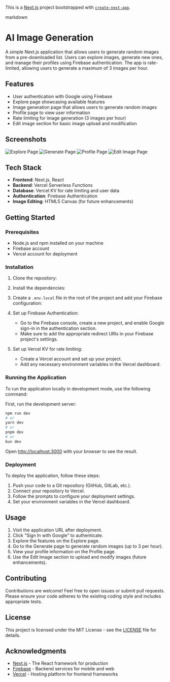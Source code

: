 This is a [Next.js](https://nextjs.org/) project bootstrapped with [`create-next-app`](https://github.com/vercel/next.js/tree/canary/packages/create-next-app).

markdown
# AI Image Generation

A simple Next.js application that allows users to generate random images from a pre-downloaded list. Users can explore images, generate new ones, and manage their profiles using Firebase authentication. The app is rate-limited, allowing users to generate a maximum of 3 images per hour.

## Features

- User authentication with Google using Firebase
- Explore page showcasing available features
- Image generation page that allows users to generate random images
- Profile page to view user information
- Rate limiting for image generation (3 images per hour)
- Edit image section for basic image upload and modification

## Screenshots

![Explore Page]()
![Generate Page]()
![Profile Page]()
![Edit Image Page]()

## Tech Stack

- **Frontend**: Next.js, React
- **Backend**: Vercel Serverless Functions
- **Database**: Vercel KV for rate limiting and user data
- **Authentication**: Firebase Authentication
- **Image Editing**: HTML5 Canvas (for future enhancements)

## Getting Started

### Prerequisites

- Node.js and npm installed on your machine
- Firebase account
- Vercel account for deployment

### Installation

1. Clone the repository:
2. Install the dependencies:
3. Create a `.env.local` file in the root of the project and add your Firebase configuration:
4. Set up Firebase Authentication:
   - Go to the Firebase console, create a new project, and enable Google sign-in in the authentication section.
   - Make sure to add the appropriate redirect URIs in your Firebase project's settings.

5. Set up Vercel KV for rate limiting:
   - Create a Vercel account and set up your project.
   - Add any necessary environment variables in the Vercel dashboard.

### Running the Application

To run the application locally in development mode, use the following command:

First, run the development server:

```bash
npm run dev
# or
yarn dev
# or
pnpm dev
# or
bun dev
```

Open [http://localhost:3000](http://localhost:3000) with your browser to see the result.

### Deployment

To deploy the application, follow these steps:

1. Push your code to a Git repository (GitHub, GitLab, etc.).
2. Connect your repository to Vercel.
3. Follow the prompts to configure your deployment settings.
4. Set your environment variables in the Vercel dashboard.

## Usage

1. Visit the application URL after deployment.
2. Click "Sign In with Google" to authenticate.
3. Explore the features on the Explore page.
4. Go to the Generate page to generate random images (up to 3 per hour).
5. View your profile information on the Profile page.
6. Use the Edit Image section to upload and modify images (future enhancements).

## Contributing

Contributions are welcome! Feel free to open issues or submit pull requests. Please ensure your code adheres to the existing coding style and includes appropriate tests.

## License

This project is licensed under the MIT License - see the [LICENSE](LICENSE) file for details.

## Acknowledgments

- [Next.js](https://nextjs.org/) - The React framework for production
- [Firebase](https://firebase.google.com/) - Backend services for mobile and web
- [Vercel](https://vercel.com/) - Hosting platform for frontend frameworks
